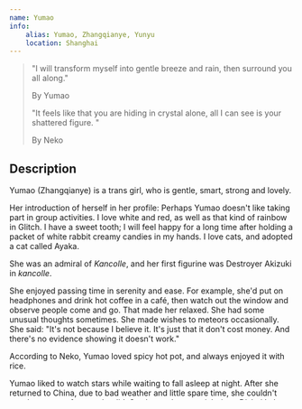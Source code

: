 ```yaml
---
name: Yumao
info:
    alias: Yumao, Zhangqianye, Yunyu
    location: Shanghai
---
```


> "I will transform myself into gentle breeze and rain, then surround you all along."
>
> By Yumao
>
> "It feels like that you are hiding in crystal alone, all I can see is your shattered figure. "
>
> By Neko

## Description

Yumao (Zhangqianye) is a trans girl, who is gentle, smart, strong and lovely.

Her introduction of herself in her profile:
Perhaps Yumao doesn't like taking part in group activities.
I love white and red, as well as that kind of rainbow in Glitch.
I have a sweet tooth; I will feel happy for a long time after holding a packet of white rabbit creamy candies in my hands.
I love cats, and adopted a cat called Ayaka.

She was an admiral of *Kancolle*, and her first figurine was Destroyer Akizuki in *kancolle*.

She enjoyed passing time in serenity and ease.
For example, she'd put on headphones and drink hot coffee in a café, then watch out the window and observe people come and go.
That made her relaxed.
She had some unusual thoughts sometimes.
She made wishes to meteors occasionally.
She said: "It's not because I believe it. It's just that it don't cost money. And there's no evidence showing it doesn't work."

According to Neko, Yumao loved spicy hot pot, and always enjoyed it with rice.

Yumao liked to watch stars while waiting to fall asleep at night.
After she returned to China, due to bad weather and little spare time, she couldn't watch stars as often as she did.
So [she made a special trip to Dishui Lake and watched stars](https://web.archive.org/web/20210517104313/https://oao.moe/archives/834/).

She saved many thoughts in her [blog](https://web.archive.org/web/20210420170241/https://oao.moe/archives/), and these blog posts spanned many subjects: computer science, military and politics.
She was also interested in literature, and she wrote lots of beautiful proses and poems.
Of course, she also recorded daily life in her blog, and we can still see her story, her experience, and her train of thoughts even now.

## Experience

Yumao once studied abroad in the US, then she went back to Shanghai to continue her study in university.

In 2017, she encountered Neko on Twitter (Now X), and she felt that Neko was a strong person.
After that, they became close partners.

In that period, there was not so much censorship about transgender topics in Zhihu.
So Yumao always @ Neko in relevant topics, then showed their affection in public.

During that time, Yumao got many supports mentally. She described the care from Neko like this:

> "Even those things were dark and painful, which had been hidden, you still observed and felt them. Maybe you understood more than myself. How wonderful... You also found my scattered identity, then lifted me out of abyss. That was the first time I was touched by others."

However, they were separated forcibly in March 2018.
Neko was brought back to Yunnan by her family, and was sent to correctional school (a "school" which uses punishments on students to force them to conform).
Then, it was reported that Neko had died by suicide.
Yumao was extremely saddened after hearing the news.
She continuously sent messages about missing Neko in their Telegram channel.
She quoted *Cassiopeia(カシオペヤ)*, which was a song they used to listen together, to express her grief.

Although she also found that the circumstances of the suicide of Neko was complicated and confusing according to some sources,
there was no more news about Neko indeed.
She really hoped Neko was still alive:

> "For you I always stay alive... For without you I get lost in life. Wish you are still alive...[^1]"

Yumao always missed Neko, and recalled the days with her.
She often wrote down some caring words in her blog, such as prompting Neko to manage her hair or switching up her clothes.

In this period, Yumao tried to remember the previous times, those moving, happy or blissful events.
But her heart was overtaken by sadness, and her memory gradually worsened.
She said that she forgot many things.

She formerly planned to complete SRS within the year, but had to push it back because of her bad mental health and other reasons.

On 30th June 2018, she lost all hope and tried to take her own life.
The next day, she left this world with regrets at her age of 17.

> Wish that I could become a pretty girl who is kind-hearted, and become the sister of Ayaka and Ruri.

In her blog post *[Separation and Reunion](https://web.archive.org/web/20210517104118/https://oao.moe/archives/948/)* published in March, she left many words to her friends, and thanked their company all along. 

<PhotoScroll photos={[
    '${path}/photos/photo1.webp',
]} />

{/* TODO: Translate photo1 */}

## After Her Leaving

{/* TODO: Translate this section */}

In Zhihu question [What are your thoughts about ZhiHu user @yu-zhang-31-35 ?](https://www.zhihu.com/question/284818437), many friends wrote their memories of yumao, and expressed their sadness and regret of the death of her.
They also felt regrettable for Neko's death due to close relationship between Neko and Yumao.

In fact, Neko didn't pass away. Before her "death", in her email in 19th March, they still encouraged each other with the words "Must stay alive".

The transgender community investigated this, and found Neko was pronounced dead by her family.

<details>
<summary>**Fact**</summary>

Neko and Yumao were forced to separate in Shanghai. After that, Neko was brought to Kunming, Yunnan, and then hospitalized at a mental health centre for treatment.

During the time, Neko always hoped to meet with Yumao. She had dinner with her parents and got an interim leave from the hospital, then she tried to contact Yumao in this time gap. After their contact, she persuaded the doctor on duty to issue discharge certificate for her.
This action irritated her family. Shortly afterward, her family drove her to Kunming Anning Haohaizi School (hereinafter referred to as "Haohaizi", a school that punishes students to force them conform) by lying to her that they were taking her to Changshui Airport.
After that, Neko was locked in the Room 308, which can be seen as a black room.

Days after she came out of the Room 308, owing to her excellent command of computer and their trust in her, the propaganda department of Haohaizi found her and asked her to fix network system. Neko accepted and fixed the system quickly, then sent a help email to Yumao at once.

After that, the outside world started to lash out her parents.
The investigative journalist of *Beijing News* also interviewed the staff of Haohaizi to ask the whereabouts of Neko.

However, her parents made a shocking decision.
They said that they had already brought her out of the school, then cancelled the census register of Neko.
In the interview of *Beijing News*, they spoke in a tearful voice and claimed that Neko had taken her own life in the early hours of 24th March.

Neko was continued to be in Haohaizi since then. She was informed of Yumao's death in October. This news almost devastated her.

But nevertheless, Neko still implemented the words "Must stay alive".
She never gave up and tried to calm herself. She kept a diary and developed her hobbies and interests at that time.
She also found some ways which could resolve her difficulties to take her mind off.

During the latter time in Haohaizi, those around her helped her a lot, her friends accompanied her, and some people delivered things from the outside.
Some friendly drillmasters would take her out to play, or bought things to her. This might have made her happier.

On 1st September 2019, Neko left Haohaizi, and started her new life after a period of time.

> To commemorate all the difficulties I suffered in the past two years
>
> From 2018-03-16 22:31
>
> To 2020-03-16 22:31
>
> Thanks to all your efforts in that period
>
> This is also, to remember all the things you experienced after we separated
>
> Also, for you in 2018-07-31
>
> Thank you everyone.
>
> Neko, on Telegram
</details>

After survived the ordeal, Neko tried to get out of the shadow, and she gradually moved toward to the right road of life.

"Neko will stay alive, to remember that girl I used to loved." This is what Neko always uses to encourage herself.

Good night, yumao, wish you can be a girl and live happily.

Contributors for this entry: One-Among-Us, [Ayaka Neko](https://twitter.com/ayakaneko)

{/* TODO: Check in Grammarly */}

[^1]: Another version in Zhihu: "Only for you I stay alive... But you are not by my side. Isn't it? Wish you are still alive..."
